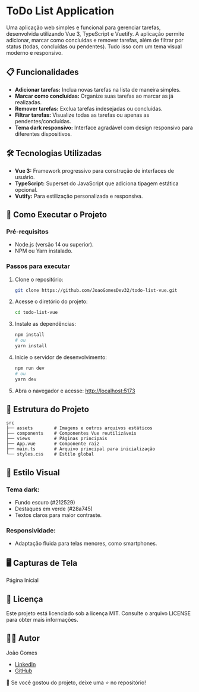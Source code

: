 # ToDo List Application

Uma aplicação web simples e funcional para gerenciar tarefas, desenvolvida utilizando Vue 3, TypeScript e Vuetify. A aplicação permite adicionar, marcar como concluídas e remover tarefas, além de filtrar por status (todas, concluídas ou pendentes). Tudo isso com um tema visual moderno e responsivo.

## 📋 Funcionalidades

- **Adicionar tarefas:** Inclua novas tarefas na lista de maneira simples.
- **Marcar como concluídas:** Organize suas tarefas ao marcar as já realizadas.
- **Remover tarefas:** Exclua tarefas indesejadas ou concluídas.
- **Filtrar tarefas:** Visualize todas as tarefas ou apenas as pendentes/concluídas.
- **Tema dark responsivo:** Interface agradável com design responsivo para diferentes dispositivos.

## 🛠️ Tecnologias Utilizadas

- **Vue 3:** Framework progressivo para construção de interfaces de usuário.
- **TypeScript:** Superset do JavaScript que adiciona tipagem estática opcional.
- **Vutify:** Para estilização personalizada e responsiva.

## 🚀 Como Executar o Projeto

### Pré-requisitos

- Node.js (versão 14 ou superior).
- NPM ou Yarn instalado.

### Passos para executar

1. Clone o repositório:
    ```sh
    git clone https://github.com/JoaoGomesDev32/todo-list-vue.git
    ```
2. Acesse o diretório do projeto:
    ```sh
    cd todo-list-vue
    ```
3. Instale as dependências:
    ```sh
    npm install
    # ou
    yarn install
    ```
4. Inicie o servidor de desenvolvimento:
    ```sh
    npm run dev
    # ou
    yarn dev
    ```
5. Abra o navegador e acesse:
    [http://localhost:5173](http://localhost:5173)

## 📂 Estrutura do Projeto

```plaintext
src
├── assets        # Imagens e outros arquivos estáticos
├── components    # Componentes Vue reutilizáveis
├── views         # Páginas principais
├── App.vue       # Componente raiz
├── main.ts       # Arquivo principal para inicialização
└── styles.css    # Estilo global
```

## 🎨 Estilo Visual

### Tema dark:

- Fundo escuro (#212529)
- Destaques em verde (#28a745)
- Textos claros para maior contraste.

### Responsividade:

- Adaptação fluida para telas menores, como smartphones.

## 🖥️ Capturas de Tela

Página Inicial

## 📝 Licença

Este projeto está licenciado sob a licença MIT. Consulte o arquivo LICENSE para obter mais informações.

## 🙋‍♂️ Autor

João Gomes

- [LinkedIn](https://www.linkedin.com/in/joaofelipedev32/)
- [GitHub](https://github.com/JoaoGomesDev32)

🌟 Se você gostou do projeto, deixe uma ⭐ no repositório!
